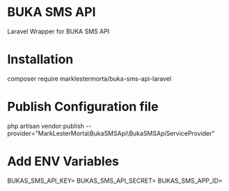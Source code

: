 # BUKA SMS API
Laravel Wrapper for BUKA SMS API

# Installation
composer require marklestermorta/buka-sms-api-laravel

# Publish Configuration file
php artisan vendor:publish --provider="MarkLesterMorta\BukaSMSApi\BukaSMSApiServiceProvider"

# Add ENV Variables
BUKAS_SMS_API_KEY=
BUKAS_SMS_API_SECRET=
BUKAS_SMS_APP_ID=
